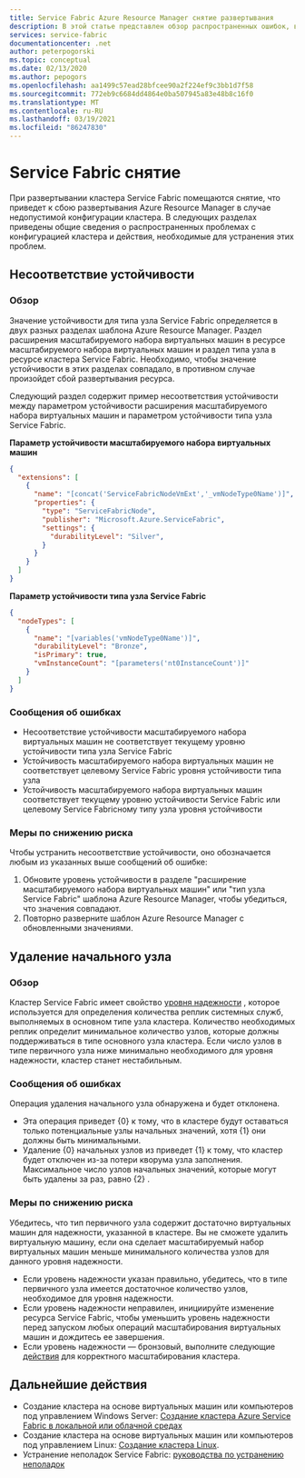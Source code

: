 ```yaml
---
title: Service Fabric Azure Resource Manager снятие развертывания
description: В этой статье представлен обзор распространенных ошибок, возникших при развертывании кластера Service Fabric с помощью Azure Resource Manager, и способы их устранения.
services: service-fabric
documentationcenter: .net
author: peterpogorski
ms.topic: conceptual
ms.date: 02/13/2020
ms.author: pepogors
ms.openlocfilehash: aa1499c57ead28bfcee90a2f224ef9c3bb1d7f58
ms.sourcegitcommit: 772eb9c6684dd4864e0ba507945a83e48b8c16f0
ms.translationtype: MT
ms.contentlocale: ru-RU
ms.lasthandoff: 03/19/2021
ms.locfileid: "86247830"
---
```

# <a name="service-fabric-guardrails"></a>Service Fabric снятие 
При развертывании кластера Service Fabric помещаются снятие, что приведет к сбою развертывания Azure Resource Manager в случае недопустимой конфигурации кластера. В следующих разделах приведены общие сведения о распространенных проблемах с конфигурацией кластера и действия, необходимые для устранения этих проблем. 

## <a name="durability-mismatch"></a>Несоответствие устойчивости
### <a name="overview"></a>Обзор
Значение устойчивости для типа узла Service Fabric определяется в двух разных разделах шаблона Azure Resource Manager. Раздел расширения масштабируемого набора виртуальных машин в ресурсе масштабируемого набора виртуальных машин и раздел типа узла в ресурсе кластера Service Fabric. Необходимо, чтобы значение устойчивости в этих разделах совпадало, в противном случае произойдет сбой развертывания ресурса.

Следующий раздел содержит пример несоответствия устойчивости между параметром устойчивости расширения масштабируемого набора виртуальных машин и параметром устойчивости типа узла Service Fabric.  

**Параметр устойчивости масштабируемого набора виртуальных машин**
```json 
{
  "extensions": [
    {
      "name": "[concat('ServiceFabricNodeVmExt','_vmNodeType0Name')]",
      "properties": {
        "type": "ServiceFabricNode",
        "publisher": "Microsoft.Azure.ServiceFabric",
        "settings": {
          "durabilityLevel": "Silver",
        }
      }
    }
  ]
}
```

**Параметр устойчивости типа узла Service Fabric** 
```json
{
  "nodeTypes": [
    {
      "name": "[variables('vmNodeType0Name')]",
      "durabilityLevel": "Bronze",
      "isPrimary": true,
      "vmInstanceCount": "[parameters('nt0InstanceCount')]"
    }
  ]
}
```

### <a name="error-messages"></a>Сообщения об ошибках
* Несоответствие устойчивости масштабируемого набора виртуальных машин не соответствует текущему уровню устойчивости типа узла Service Fabric
* Устойчивость масштабируемого набора виртуальных машин не соответствует целевому Service Fabric уровня устойчивости типа узла
* Устойчивость масштабируемого набора виртуальных машин соответствует текущему уровню устойчивости Service Fabric или целевому Service Fabricному типу узла уровня устойчивости 

### <a name="mitigation"></a>Меры по снижению риска
Чтобы устранить несоответствие устойчивости, оно обозначается любым из указанных выше сообщений об ошибке:
1. Обновите уровень устойчивости в разделе "расширение масштабируемого набора виртуальных машин" или "тип узла Service Fabric" шаблона Azure Resource Manager, чтобы убедиться, что значения совпадают.
2. Повторно разверните шаблон Azure Resource Manager с обновленными значениями.


## <a name="seed-node-deletion"></a>Удаление начального узла 
### <a name="overview"></a>Обзор
Кластер Service Fabric имеет свойство [уровня надежности](./service-fabric-cluster-capacity.md#reliability-characteristics-of-the-cluster) , которое используется для определения количества реплик системных служб, выполняемых в основном типе узла кластера. Количество необходимых реплик определит минимальное количество узлов, которые должны поддерживаться в типе основного узла кластера. Если число узлов в типе первичного узла ниже минимально необходимого для уровня надежности, кластер станет нестабильным.  

### <a name="error-messages"></a>Сообщения об ошибках 
Операция удаления начального узла обнаружена и будет отклонена. 
* Эта операция приведет {0} к тому, что в кластере будут оставаться только потенциальные узлы начальных значений, хотя {1} они должны быть минимальными.
* Удаление {0} начальных узлов из приведет {1} к тому, что кластер будет отключен из-за потери кворума узла заполнения. Максимальное число узлов начальных значений, которые могут быть удалены за раз, равно {2} .
 
### <a name="mitigation"></a>Меры по снижению риска 
Убедитесь, что тип первичного узла содержит достаточно виртуальных машин для надежности, указанной в кластере. Вы не сможете удалить виртуальную машину, если она сделает масштабируемый набор виртуальных машин меньше минимального количества узлов для данного уровня надежности.
* Если уровень надежности указан правильно, убедитесь, что в типе первичного узла имеется достаточное количество узлов, необходимое для уровня надежности. 
* Если уровень надежности неправилен, инициируйте изменение ресурса Service Fabric, чтобы уменьшить уровень надежности перед запуском любых операций масштабирования виртуальных машин и дождитесь ее завершения.
* Если уровень надежности — бронзовый, выполните следующие [действия](./service-fabric-cluster-scale-in-out.md#manually-remove-vms-from-a-node-typevirtual-machine-scale-set) для корректного масштабирования кластера.

## <a name="next-steps"></a>Дальнейшие действия
* Создание кластера на основе виртуальных машин или компьютеров под управлением Windows Server: [Создание кластера Azure Service Fabric в локальной или облачной средах](service-fabric-cluster-creation-for-windows-server.md)
* Создание кластера на основе виртуальных машин или компьютеров под управлением Linux: [Создание кластера Linux](service-fabric-cluster-creation-via-portal.md).
* Устранение неполадок Service Fabric: [руководства по устранению неполадок](https://github.com/Azure/Service-Fabric-Troubleshooting-Guides)

